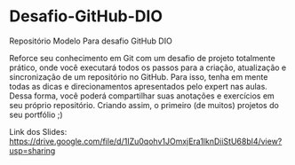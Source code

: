 # Desafio-GitHub-DIO
Repositório Modelo Para desafio GitHub DIO

Reforce seu conhecimento em Git com um desafio de projeto totalmente prático, onde você executará todos os passos para a criação, atualização e sincronização de um repositório no GitHub. Para isso, tenha em mente todas as dicas e direcionamentos apresentados pelo expert nas aulas. Dessa forma, você poderá compartilhar suas anotações e exercícios em seu próprio repositório. Criando assim, o primeiro (de muitos) projetos do seu portfólio ;)

Link dos Slides: https://drive.google.com/file/d/1IZu0qohv1JOmxjEra1lknDiiStU68bl4/view?usp=sharing
